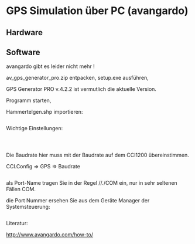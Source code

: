 # GPS Simulation über PC (avangardo)

## Hardware

## Software

avangardo gibt es leider nicht mehr !

av_gps_generator_pro.zip entpacken, setup.exe ausführen,

GPS Generator PRO v.4.2.2 ist vermutlich die aktuelle Version.

Programm starten,

Hammertelgen.shp importieren:

```{image} https://user-images.githubusercontent.com/69573151/111999138-fa52af00-8b1c-11eb-9cd4-5751e8f06602.png
```

Wichtige Einstellungen:

```{image} https://user-images.githubusercontent.com/69573151/111999784-95e41f80-8b1d-11eb-9009-6bfc465d8229.png
```

```{image} https://user-images.githubusercontent.com/69573151/111999806-9ed4f100-8b1d-11eb-8240-63956069008a.png
```

```{image} https://user-images.githubusercontent.com/69573151/111999886-b2805780-8b1d-11eb-9b8a-669c46bc6f80.png
```

Die Baudrate hier muss mit der Baudrate auf dem CCI1200 übereinstimmen.

CCI.Config => GPS => Baudrate

```{image} https://user-images.githubusercontent.com/69573151/112003417-2d973d00-8b21-11eb-919b-f2099bad6d7e.png
```

als Port-Name tragen Sie in der Regel //./COM ein, nur in sehr seltenen Fällen COM.

die Port Nummer ersehen Sie aus dem Geräte Manager der Systemsteuerung:

```{image} https://user-images.githubusercontent.com/69573151/112002880-a3e76f80-8b20-11eb-8107-2c2f721f626c.png
```

Literatur:

<http://www.avangardo.com/how-to/>
